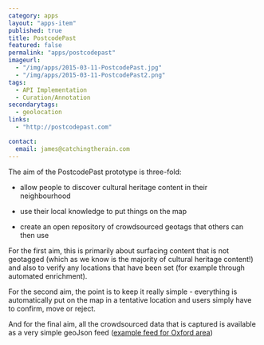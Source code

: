 ```yaml
---
category: apps
layout: "apps-item"
published: true
title: PostcodePast
featured: false
permalink: "apps/postcodepast"
imageurl: 
  - "/img/apps/2015-03-11-PostcodePast.jpg"
  - "/img/apps/2015-03-11-PostcodePast2.png"
tags: 
  - API Implementation
  - Curation/Annotation
secondarytags:
  - geolocation
links: 
  - "http://postcodepast.com"

contact: 
  email: james@catchingtherain.com
---
```

The aim of the PostcodePast prototype is three-fold:

- allow people to discover cultural heritage content in their neighbourhood

- use their local knowledge to put things on the map

- create an open repository of crowdsourced geotags that others can then use

For the first aim, this is primarily about surfacing content that is not geotagged (which as we know is the majority of cultural heritage content!) and also to verify any locations that have been set (for example through automated enrichment).

For the second aim, the point is to keep it really simple - everything is automatically put on the map in a tentative location and users simply have to confirm, move or reject.

And for the final aim, all the crowdsourced data that is captured is available as a very simple geoJson feed ([example feed for Oxford area](http://postcodepast.com/data/pinned.php?bbox=-1.2678909301757812,51.748660840922504,-1.2479138374328613,51.75570118786657))
